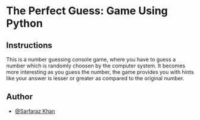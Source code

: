 
# The Perfect Guess: Game Using Python

## Instructions
This is a number guessing console game, where you have to guess a number which is randomly choosen by the computer system. It becomes more interesting as you guess the number, the game provides you with hints like your answer is lesser or greater as compared to the original number.

## Author

- [@Sarfaraz Khan](https://github.com/GoogolDKhan)

  